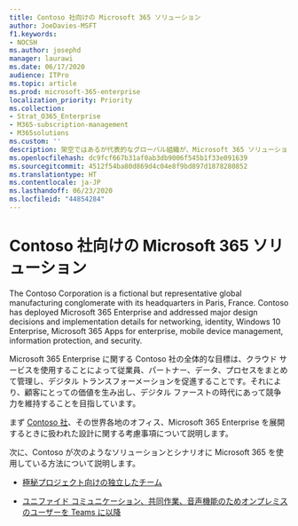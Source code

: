 ```yaml
---
title: Contoso 社向けの Microsoft 365 ソリューション
author: JoeDavies-MSFT
f1.keywords:
- NOCSH
ms.author: josephd
manager: laurawi
ms.date: 06/17/2020
audience: ITPro
ms.topic: article
ms.prod: microsoft-365-enterprise
localization_priority: Priority
ms.collection:
- Strat_O365_Enterprise
- M365-subscription-management
- M365solutions
ms.custom: ''
description: 架空ではあるが代表的なグローバル組織が、Microsoft 365 ソリューションをどのように展開してきたか。
ms.openlocfilehash: dc9fcf667b31af0ab3db9006f545b1f33e091639
ms.sourcegitcommit: 4512f54ba80d869d4c04e8f9bd897d1878280852
ms.translationtype: HT
ms.contentlocale: ja-JP
ms.lasthandoff: 06/23/2020
ms.locfileid: "44854284"
---
```

# <a name="microsoft-365-solutions-for-the-contoso-corporation"></a>Contoso 社向けの Microsoft 365 ソリューション

The Contoso Corporation is a fictional but representative global manufacturing conglomerate with its headquarters in Paris, France. Contoso has deployed Microsoft 365 Enterprise and addressed major design decisions and implementation details for networking, identity, Windows 10 Enterprise, Microsoft 365 Apps for enterprise, mobile device management, information protection, and security. 

Microsoft 365 Enterprise に関する Contoso 社の全体的な目標は、クラウド サービスを使用することによって従業員、パートナー、データ、プロセスをまとめて管理し、デジタル トランスフォーメーションを促進することです。それにより、顧客にとっての価値を生み出し、デジタル ファーストの時代にあって競争力を維持することを目指しています。

まず [Contoso 社](../enterprise/contoso-overview.md)、その世界各地のオフィス、Microsoft 365 Enterprise を展開するときに扱われた設計に関する考慮事項について説明します。

次に、Contoso が次のようなソリューションとシナリオに Microsoft 365 を使用している方法について説明します。

- [極秘プロジェクト向けの独立したチーム](contoso-team-for-top-secret-project.md)

- [ユニファイド コミュニケーション、共同作業、音声機能のためオンプレミスのユーザーを Teams に以降](https://docs.microsoft.com/MicrosoftTeams/voice-case-study-overview)

